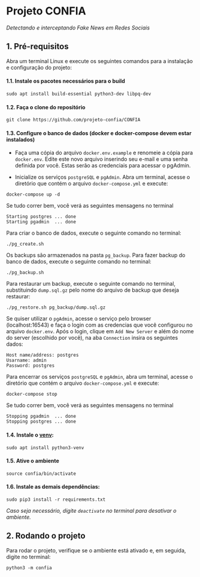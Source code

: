 # Projeto CONFIA

*Detectando e interceptando Fake News em Redes Sociais*

## 1. Pré-requisitos

Abra um terminal Linux e execute os seguintes comandos para a instalação e configuração do projeto:

#### 1.1. Instale os pacotes necessários para o build

```
sudo apt install build-essential python3-dev libpq-dev
```

#### 1.2. Faça o clone do repositório

```
git clone https://github.com/projeto-confia/CONFIA
```

#### 1.3. Configure o banco de dados (docker e docker-compose devem estar instalados)

- Faça uma cópia do arquivo `docker.env.example` e renomeie a cópia para `docker.env`. Edite este novo arquivo inserindo seu e-mail e uma senha definida por você. Estas serão as credenciais para acessar o pgAdmin.

- Inicialize os serviços `postgreSQL` e `pgAdmin`. Abra um terminal, acesse o diretório que contém o arquivo `docker-compose.yml` e execute:

```
docker-compose up -d
```

Se tudo correr bem, você verá as seguintes mensagens no terminal

```
Starting postgres ... done
Starting pgadmin  ... done
```

Para criar o banco de dados, execute o seguinte comando no terminal:

```
./pg_create.sh
```

Os backups são armazenados na pasta `pg_backup`. Para fazer backup do banco de dados, execute o seguinte comando no terminal:

```
./pg_backup.sh
```

Para restaurar um backup, execute o seguinte comando no terminal, substituindo `dump.sql.gz` pelo nome do arquivo de backup que deseja restaurar:

```
./pg_restore.sh pg_backup/dump.sql.gz
```

Se quiser utilizar o `pgAdmin`, acesse o serviço pelo browser (localhost:16543) e faça o login com as credencias que você configurou no arquivo `docker.env`. Após o login, clique em `Add New Server` e além do nome do server (escolhido por você), na aba `Connection` insira os seguintes dados:

```
Host name/address: postgres
Usarname: admin
Password: postgres
```

Para encerrar os serviços `postgreSQL` e `pgAdmin`, abra um terminal, acesse o diretório que contém o arquivo `docker-compose.yml` e execute:

```
docker-compose stop
```

Se tudo correr bem, você verá as seguintes mensagens no terminal

```
Stopping pgadmin  ... done
Stopping postgres ... done
```

#### 1.4. Instale o [venv](https://docs.python.org/3/library/venv.html):

```
sudo apt install python3-venv
```

#### 1.5. Ative o ambiente

```
source confia/bin/activate
```

#### 1.6. Instale as demais dependências:

```
sudo pip3 install -r requirements.txt
```

*Caso seja necessário, digite `deactivate` no terminal para desativar o ambiente.* 

## 2. Rodando o projeto

Para rodar o projeto, verifique se o ambiente está ativado e, em seguida, digite no terminal:

```
python3 -m confia
```
